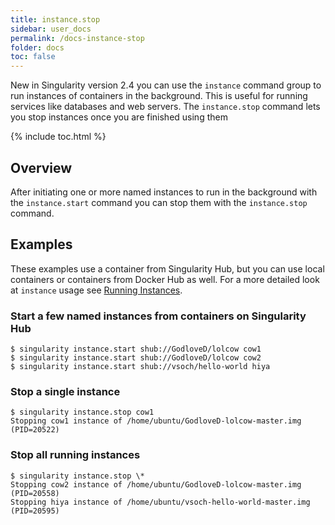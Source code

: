 ```yaml
---
title: instance.stop
sidebar: user_docs
permalink: /docs-instance-stop
folder: docs
toc: false
---
```


New in Singularity version 2.4 you can use the `instance` command group to run instances of containers in the background.  This is useful for running services like databases and web servers. The `instance.stop` command lets you stop instances once you are finished using them

{% include toc.html %}

## Overview
After initiating one or more named instances to run in the background with the `instance.start` command you can stop them with the `instance.stop` command.  

## Examples
These examples use a container from Singularity Hub, but you can use local containers or containers from Docker Hub as well.  For a more detailed look at `instance` usage see [Running Instances](docs-instances).

### Start a few named instances from containers on Singularity Hub
```
$ singularity instance.start shub://GodloveD/lolcow cow1
$ singularity instance.start shub://GodloveD/lolcow cow2
$ singularity instance.start shub://vsoch/hello-world hiya
```
### Stop a single instance
```
$ singularity instance.stop cow1
Stopping cow1 instance of /home/ubuntu/GodloveD-lolcow-master.img (PID=20522)
```

### Stop all running instances
```
$ singularity instance.stop \*
Stopping cow2 instance of /home/ubuntu/GodloveD-lolcow-master.img (PID=20558)
Stopping hiya instance of /home/ubuntu/vsoch-hello-world-master.img (PID=20595)
```


